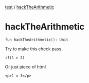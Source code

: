 [test](test/index) / [hackTheArithmetic](test/hack-the-arithmetic)

# hackTheArithmetic

`fun hackTheArithmetic(): Unit`

Try to make this check pass

```
if(1 > 2)
```

Or just piece of html

```
<p>1 = 3</p>
```

